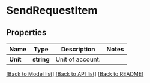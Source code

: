 # SendRequestItem

## Properties

Name | Type | Description | Notes
------------ | ------------- | ------------- | -------------
**Unit** | **string** | Unit of account. | 

[[Back to Model list]](../README.md#documentation-for-models) [[Back to API list]](../README.md#documentation-for-api-endpoints) [[Back to README]](../README.md)


